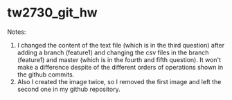 # tw2730_git_hw
Notes:
1) I changed the content of the text file (which is in the third question) after adding a branch (feature1) and changing the csv files in the branch (feature1) and master (which is in the fourth and fifth question). It won't make a difference despite of the different orders of operations shown in the github commits.
2) Also I created the image twice, so I removed the first image and left the second one in my github repository.
